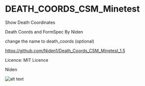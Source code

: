 # DEATH_COORDS_CSM_Minetest
Show Death Coordinates

Death Coords and FormSpec By Niden

change the name to death_coords (optional)

https://github.com/Niden1/Death_Coords_CSM_Minetest_1.5

Licence: MIT Licence

Niden

![alt text](http://url/to/img.png)

